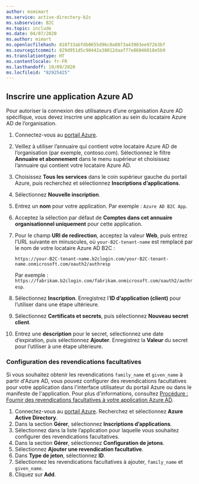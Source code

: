 ```yaml
---
author: msmimart
ms.service: active-directory-b2c
ms.subservice: B2C
ms.topic: include
ms.date: 04/07/2020
ms.author: mimart
ms.openlocfilehash: 818f33abfdb0655d96c0a8873a43903ee972b3bf
ms.sourcegitcommit: 829d951d5c90442a38012daaf77e86046018e5b9
ms.translationtype: HT
ms.contentlocale: fr-FR
ms.lasthandoff: 10/09/2020
ms.locfileid: "82925425"
---
```

## <a name="register-an-azure-ad-app"></a>Inscrire une application Azure AD

Pour autoriser la connexion des utilisateurs d’une organisation Azure AD spécifique, vous devez inscrire une application au sein du locataire Azure AD de l’organisation.

1. Connectez-vous au [portail Azure](https://portal.azure.com).
1. Veillez à utiliser l’annuaire qui contient votre locataire Azure AD de l’organisation (par exemple, contoso.com). Sélectionnez le filtre **Annuaire et abonnement** dans le menu supérieur et choisissez l’annuaire qui contient votre locataire Azure AD.
1. Choisissez **Tous les services** dans le coin supérieur gauche du portail Azure, puis recherchez et sélectionnez **Inscriptions d’applications**.
1. Sélectionnez **Nouvelle inscription**.
1. Entrez un **nom** pour votre application. Par exemple : `Azure AD B2C App`.
1. Acceptez la sélection par défaut de **Comptes dans cet annuaire organisationnel uniquement** pour cette application.
1. Pour le champ **URI de redirection**, acceptez la valeur **Web**, puis entrez l’URL suivante en minuscules, où `your-B2C-tenant-name` est remplacé par le nom de votre locataire Azure AD B2C :

    ```
    https://your-B2C-tenant-name.b2clogin.com/your-B2C-tenant-name.onmicrosoft.com/oauth2/authresp
    ```

    Par exemple : `https://fabrikam.b2clogin.com/fabrikam.onmicrosoft.com/oauth2/authresp`.

1. Sélectionnez **Inscription**. Enregistrez l’**ID d’application (client)** pour l’utiliser dans une étape ultérieure.
1. Sélectionnez **Certificats et secrets**, puis sélectionnez **Nouveau secret client**.
1. Entrez une **description** pour le secret, sélectionnez une date d’expiration, puis sélectionnez **Ajouter**. Enregistrez la **Valeur** du secret pour l’utiliser à une étape ultérieure.

### <a name="configuring-optional-claims"></a>Configuration des revendications facultatives

Si vous souhaitez obtenir les revendications `family_name` et `given_name` à partir d'Azure AD, vous pouvez configurer des revendications facultatives pour votre application dans l'interface utilisateur du portail Azure ou dans le manifeste de l'application. Pour plus d'informations, consultez [Procédure : Fournir des revendications facultatives à votre application Azure AD](/azure/active-directory/develop/active-directory-optional-claims).

1. Connectez-vous au [portail Azure](https://portal.azure.com). Recherchez et sélectionnez **Azure Active Directory**.
1. Dans la section **Gérer**, sélectionnez **Inscriptions d’applications**.
1. Sélectionnez dans la liste l’application pour laquelle vous souhaitez configurer des revendications facultatives.
1. Dans la section **Gérer**, sélectionnez **Configuration de jetons**.
1. Sélectionnez **Ajouter une revendication facultative**.
1. Dans **Type de jeton**, sélectionnez **ID**.
1. Sélectionnez les revendications facultatives à ajouter, `family_name` et `given_name`.
1. Cliquez sur **Add**.